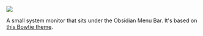 ![](https://kirara.ca/g/Poison-readme/mdp.png)

A small system monitor that sits under the Obsidian Menu Bar.
It's based on [this Bowtie theme][1].

[1]: http://beautifulblood.deviantart.com/art/Unnamed-255040591
